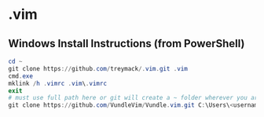 # .vim

## Windows Install Instructions (from PowerShell)
```powershell
cd ~
git clone https://github.com/treymack/.vim.git .vim
cmd.exe
mklink /h .vimrc .vim\.vimrc
exit
# must use full path here or git will create a ~ folder wherever you are
git clone https://github.com/VundleVim/Vundle.vim.git C:\Users\<username>\.vim\bundle\Vundle.vim\
```
